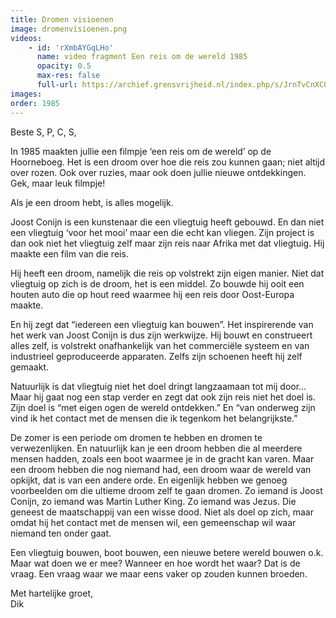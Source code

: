 ```yaml
---
title: Dromen visioenen
image: dromenvisioenen.png
videos: 
    - id: 'rXmbAYGqLHo'
      name: video fragment Een reis om de wereld 1985
      opacity: 0.5
      max-res: false
      full-url: https://archief.grensvrijheid.nl/index.php/s/JrnTvCnXC0MPUZv
images:
order: 1985
---
```


Beste S, P, C, S,

In 1985 maakten jullie een filmpje ‘een reis om de wereld’ op de Hoorneboeg. Het is een droom over hoe die reis zou kunnen gaan; niet altijd over rozen. Ook over ruzies, maar ook doen jullie nieuwe ontdekkingen. Gek, maar leuk filmpje!

Als je een droom hebt, is alles mogelijk.

Joost Conijn is een kunstenaar die een vliegtuig heeft gebouwd. En dan niet een vliegtuig ‘voor het mooi’ maar een die echt kan vliegen. Zijn project is dan ook niet het vliegtuig zelf maar zijn reis naar Afrika met dat vliegtuig. Hij maakte een film van die reis.

Hij heeft een droom, namelijk die reis op volstrekt zijn eigen manier. Niet dat vliegtuig op zich is de droom, het is een middel. Zo bouwde hij ooit een houten auto die op hout reed waarmee hij een reis door Oost-Europa maakte.

En hij zegt dat “iedereen een vliegtuig kan bouwen”. Het inspirerende van het werk van Joost Conijn is dus zijn werkwijze. Hij bouwt en construeert alles zelf, is volstrekt onafhankelijk van het commerciële systeem en van industrieel geproduceerde apparaten. Zelfs zijn schoenen heeft hij zelf gemaakt. 

Natuurlijk is dat vliegtuig niet het doel dringt langzaamaan tot mij door… Maar hij gaat nog een stap verder en zegt dat ook zijn reis niet het doel is. Zijn doel is “met eigen ogen de wereld ontdekken.” En “van onderweg zijn vind ik het contact met de mensen die ik tegenkom het belangrijkste.” 

De zomer is een periode om dromen te hebben en dromen te verwezenlijken. En natuurlijk kan je een droom hebben die al meerdere mensen hadden, zoals een boot waarmee je in de gracht kan varen. Maar een droom hebben die nog niemand had, een droom waar de wereld van opkijkt, dat is van een andere orde. En eigenlijk hebben we genoeg voorbeelden om die ultieme droom zelf te gaan dromen. Zo iemand is Joost Conijn, zo iemand was Martin Luther King. Zo iemand was Jezus. Die geneest de maatschappij van een wisse dood. Niet als doel op zich, maar omdat hij het contact met de mensen wil, een gemeenschap wil waar niemand ten onder gaat.

Een vliegtuig bouwen, boot bouwen, een nieuwe betere wereld bouwen o.k. Maar wat doen we er mee? Wanneer en hoe wordt het waar? Dat is de vraag. Een vraag waar we maar eens vaker op zouden kunnen broeden.

Met hartelijke groet,<br />
Dik